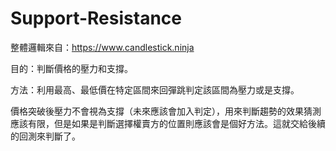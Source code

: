 # Support-Resistance

整體邏輯來自：https://www.candlestick.ninja

目的：判斷價格的壓力和支撐。

方法：利用最高、最低價在特定區間來回彈跳判定該區間為壓力或是支撐。

價格突破後壓力不會視為支撐（未來應該會加入判定），用來判斷趨勢的效果猜測應該有限，但是如果是判斷選擇權賣方的位置則應該會是個好方法。這就交給後續的回測來判斷了。

